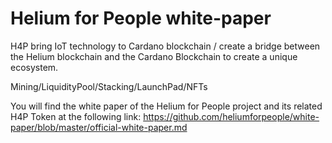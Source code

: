 # Helium for People white-paper

H4P bring IoT technology to Cardano blockchain / create a bridge between the Helium blockchain and the Cardano Blockchain to create a unique ecosystem.

Mining/LiquidityPool/Stacking/LaunchPad/NFTs

You will find the white paper of the Helium for People project and its related H4P Token at the following link: https://github.com/heliumforpeople/white-paper/blob/master/official-white-paper.md

